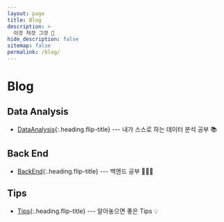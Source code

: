 ```yaml
---
layout: page
title: Blog
description: >
  이것 저것 그것 📝
hide_description: false
sitemap: false
permalink: /blog/
---
```


# Blog

## Data Analysis

- [DataAnalysis]{:.heading.flip-title} --- 내가 스스로 하는 데이터 분석 공부 📚

## Back End

- [BackEnd]{:.heading.flip-title} --- 백엔드 공부 👩🏻‍💻

## Tips

- [Tips]{:.heading.flip-title} --- 알아놓으면 좋은 Tips 💡

[DataAnalysis]: /blog/DataAnalysis
[BackEnd]: /blog/BackEnd
[Tips]: /blog/Tips